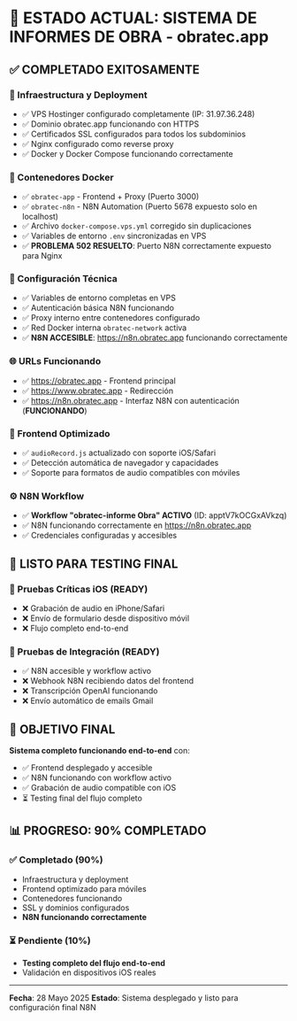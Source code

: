 # 🎯 ESTADO ACTUAL: SISTEMA DE INFORMES DE OBRA - obratec.app

## ✅ COMPLETADO EXITOSAMENTE

### 🚀 Infraestructura y Deployment
- ✅ VPS Hostinger configurado completamente (IP: 31.97.36.248)
- ✅ Dominio obratec.app funcionando con HTTPS
- ✅ Certificados SSL configurados para todos los subdominios
- ✅ Nginx configurado como reverse proxy
- ✅ Docker y Docker Compose funcionando correctamente

### 🐳 Contenedores Docker
- ✅ `obratec-app` - Frontend + Proxy (Puerto 3000)
- ✅ `obratec-n8n` - N8N Automation (Puerto 5678 expuesto solo en localhost)
- ✅ Archivo `docker-compose.vps.yml` corregido sin duplicaciones
- ✅ Variables de entorno `.env` sincronizadas en VPS
- ✅ **PROBLEMA 502 RESUELTO**: Puerto N8N correctamente expuesto para Nginx

### 🔧 Configuración Técnica
- ✅ Variables de entorno completas en VPS
- ✅ Autenticación básica N8N funcionando
- ✅ Proxy interno entre contenedores configurado
- ✅ Red Docker interna `obratec-network` activa
- ✅ **N8N ACCESIBLE**: https://n8n.obratec.app funcionando correctamente

### 🌐 URLs Funcionando
- ✅ https://obratec.app - Frontend principal
- ✅ https://www.obratec.app - Redirección
- ✅ https://n8n.obratec.app - Interfaz N8N con autenticación (**FUNCIONANDO**)

### 📱 Frontend Optimizado
- ✅ `audioRecord.js` actualizado con soporte iOS/Safari
- ✅ Detección automática de navegador y capacidades
- ✅ Soporte para formatos de audio compatibles con móviles

### ⚙️ N8N Workflow
- ✅ **Workflow "obratec-informe Obra" ACTIVO** (ID: apptV7kOCGxAVkzq)
- ✅ N8N funcionando correctamente en https://n8n.obratec.app
- ✅ Credenciales configuradas y accesibles

## 🎯 LISTO PARA TESTING FINAL

### 📱 Pruebas Críticas iOS (READY)
- ❌ Grabación de audio en iPhone/Safari
- ❌ Envío de formulario desde dispositivo móvil
- ❌ Flujo completo end-to-end

### 🔗 Pruebas de Integración (READY)
- ✅ N8N accesible y workflow activo
- ❌ Webhook N8N recibiendo datos del frontend
- ❌ Transcripción OpenAI funcionando
- ❌ Envío automático de emails Gmail

## 🎯 OBJETIVO FINAL

**Sistema completo funcionando end-to-end** con:
- ✅ Frontend desplegado y accesible
- ✅ N8N funcionando con workflow activo
- ✅ Grabación de audio compatible con iOS
- ⏳ Testing final del flujo completo

## 📊 PROGRESO: 90% COMPLETADO

### ✅ Completado (90%)
- Infraestructura y deployment
- Frontend optimizado para móviles
- Contenedores funcionando
- SSL y dominios configurados
- **N8N funcionando correctamente**

### ⏳ Pendiente (10%)
- **Testing completo del flujo end-to-end**
- Validación en dispositivos iOS reales

---
**Fecha**: 28 Mayo 2025
**Estado**: Sistema desplegado y listo para configuración final N8N
